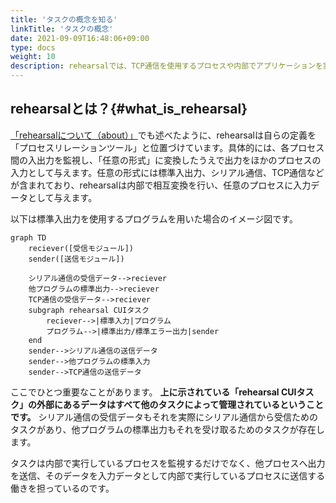 ```yaml
---
title: 'タスクの概念を知る'
linkTitle: 'タスクの概念'
date: 2021-09-09T16:48:06+09:00
type: docs
weight: 10
description: rehearsalでは、TCP通信を使用するプロセスや内部でアプリケーションを実行するプロセスをそれぞれ一つの「タスク」という単位で分割し、実行および入出力の監視を行っています。この章ではrehearsal内部におけるタスクの管理、監視、実行のプロセスを紹介します。
---
```


## rehearsalとは？{#what_is_rehearsal}

[「rehearsalについて（about）」](/about/#about)でも述べたように、rehearsalは自らの定義を「プロセスリレーションツール」と位置づけています。具体的には、各プロセス間の入出力を監視し、「任意の形式」に変換したうえで出力をほかのプロセスの入力として与えます。任意の形式には標準入出力、シリアル通信、TCP通信などが含まれており、rehearsalは内部で相互変換を行い、任意のプロセスに入力データとして与えます。

以下は標準入出力を使用するプログラムを用いた場合のイメージ図です。
```mermaid
graph TD
    reciever([受信モジュール])
    sender([送信モジュール])

    シリアル通信の受信データ-->reciever
    他プログラムの標準出力-->reciever
    TCP通信の受信データ-->reciever
    subgraph rehearsal CUIタスク
        reciever-->|標準入力|プログラム
        プログラム-->|標準出力/標準エラー出力|sender
    end
    sender-->シリアル通信の送信データ
    sender-->他プログラムの標準入力
    sender-->TCP通信の送信データ
```
ここでひとつ重要なことがあります。 **上に示されている「rehearsal CUIタスク」の外部にあるデータはすべて他のタスクによって管理されているということです。** シリアル通信の受信データもそれを実際にシリアル通信から受信ためのタスクがあり、他プログラムの標準出力もそれを受け取るためのタスクが存在します。

タスクは内部で実行しているプロセスを監視するだけでなく、他プロセスへ出力を送信、そのデータを入力データとして内部で実行しているプロセスに送信する働きを担っているのです。
